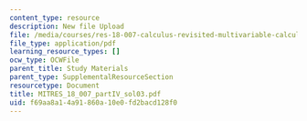 ```yaml
---
content_type: resource
description: New file Upload
file: /media/courses/res-18-007-calculus-revisited-multivariable-calculus-fall-2011/f69aa8a14a91860a10e0fd2bacd128f0_MITRES_18_007_partIV_sol03.pdf
file_type: application/pdf
learning_resource_types: []
ocw_type: OCWFile
parent_title: Study Materials
parent_type: SupplementalResourceSection
resourcetype: Document
title: MITRES_18_007_partIV_sol03.pdf
uid: f69aa8a1-4a91-860a-10e0-fd2bacd128f0
---
```

